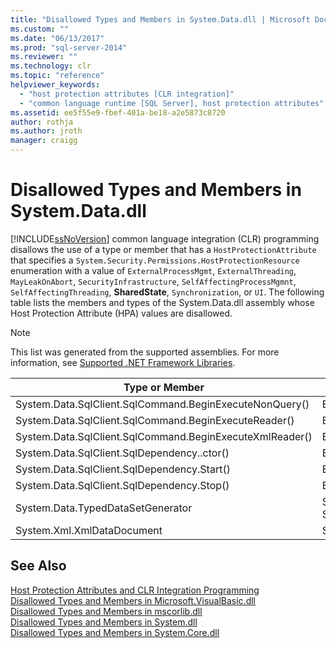 ```yaml
---
title: "Disallowed Types and Members in System.Data.dll | Microsoft Docs"
ms.custom: ""
ms.date: "06/13/2017"
ms.prod: "sql-server-2014"
ms.reviewer: ""
ms.technology: clr
ms.topic: "reference"
helpviewer_keywords: 
  - "host protection attributes [CLR integration]"
  - "common language runtime [SQL Server], host protection attributes"
ms.assetid: ee5f55e9-fbef-401a-be18-a2e5873c8720
author: rothja
ms.author: jroth
manager: craigg
---
```

# Disallowed Types and Members in System.Data.dll
  [!INCLUDE[ssNoVersion](../../includes/ssnoversion-md.md)] common language integration (CLR) programming disallows the use of a type or member that has a `HostProtectionAttribute` that specifies a `System.Security.Permissions.HostProtectionResource` enumeration with a value of `ExternalProcessMgmt`, `ExternalThreading`, `MayLeakOnAbort`, `SecurityInfrastructure`, `SelfAffectingProcessMgmnt`, `SelfAffectingThreading`, **SharedState**, `Synchronization`, or `UI`. The following table lists the members and types of the System.Data.dll assembly whose Host Protection Attribute (HPA) values are disallowed.  
  
> [!NOTE]  
>  This list was generated from the supported assemblies. For more information, see [Supported .NET Framework Libraries](../clr-integration/database-objects/supported-net-framework-libraries.md).  
  
|Type or Member|HPA Value(s)|  
|--------------------|--------------------|  
|System.Data.SqlClient.SqlCommand.BeginExecuteNonQuery()|ExternalThreading|  
|System.Data.SqlClient.SqlCommand.BeginExecuteReader()|ExternalThreading|  
|System.Data.SqlClient.SqlCommand.BeginExecuteXmlReader()|ExternalThreading|  
|System.Data.SqlClient.SqlDependency..ctor()|ExternalThreading|  
|System.Data.SqlClient.SqlDependency.Start()|ExternalThreading|  
|System.Data.SqlClient.SqlDependency.Stop()|ExternalThreading|  
|System.Data.TypedDataSetGenerator|SharedState, Synchronization|  
|System.Xml.XmlDataDocument|Synchronization|  
  
## See Also  
 [Host Protection Attributes and CLR Integration Programming](host-protection-attributes-and-clr-integration-programming.md)   
 [Disallowed Types and Members in Microsoft.VisualBasic.dll](disallowed-types-and-members-in-microsoft-visualbasic-dll.md)   
 [Disallowed Types and Members in mscorlib.dll](disallowed-types-and-members-in-mscorlib-dll.md)   
 [Disallowed Types and Members in System.dll](disallowed-types-and-members-in-system-dll.md)   
 [Disallowed Types and Members in System.Core.dll](disallowed-types-and-members-in-system-core-dll.md)  
  
  
